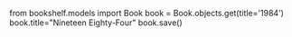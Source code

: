 from bookshelf.models import Book
book = Book.objects.get(title='1984')
book.title="Nineteen Eighty-Four"
book.save()